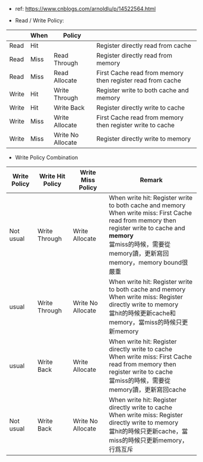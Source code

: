 - ref: https://www.cnblogs.com/arnoldlu/p/14522564.html

- Read / Write Policy: 

|       | When | Policy            |                                                            |
| ----- | ---- | ----------------- | ---------------------------------------------------------- |
| Read  | Hit  |                   | Register directly read from cache                          |
| Read  | Miss | Read Through      | Register directly read from memory                         |
| Read  | Miss | Read Allocate     | First Cache read from memory then register read from cache |
| Write | Hit  | Write Through     | Register write to both cache and memory                    |
| Write | Hit  | Write Back        | Register directly write to cache                           |
| Write | Miss | Write Allocate    | First Cache read from memory then register write to cache  |
| Write | Miss | Write No Allocate | Register directly write to memory                          |
- Write Policy Combination

| Write Policy | Write Hit Policy | Write Miss Policy | Remark                                                                                                                                                                                                 |
| ------------ | ---------------- | ----------------- | ------------------------------------------------------------------------------------------------------------------------------------------------------------------------------------------------------ |
| Not usual    | Write Through    | Write Allocate    | When write hit: Register write to both cache and memory<br>When write miss: First Cache read from memory then register write to cache and **memory**<br>當miss的時候，需要從memory讀，更新寫回memory，memory bound很嚴重 |
| usual        | Write Through    | Write No Allocate | When write hit: Register write to both cache and memory<br>When write miss: Register directly write to memory<br>當hit的時候更新cache和memory，當miss的時候只更新memory                                               |
| usual        | Write Back       | Write Allocate    | When write hit: Register directly write to cache<br>When write miss: First Cache read from memory then register write to cache<br>當miss的時候，需要從memory讀，更新寫回cache                                        |
| Not usual    | Write Back       | Write No Allocate | When write hit: Register directly write to cache<br>When write miss: Register directly write to memory<br>當hit的時候只更新cache，當miss的時候只更新memory，行爲互斥                                                       |
